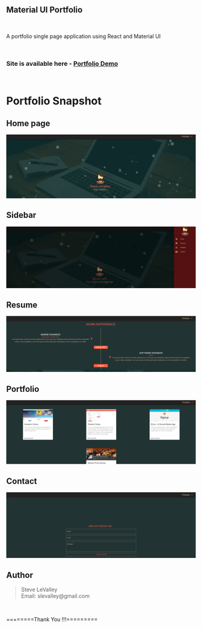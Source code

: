 ## Material UI Portfolio

<br />

A portfolio single page application using React and Material UI

<br />

### Site is available here - [Portfolio Demo](https://sjlevalley.github.io/mui-portfolio/)

<br />

# Portfolio Snapshot

## Home page

![image](/appImages/Home.png)

## Sidebar

![image](/appImages/Sidebar.png)

## Resume

![image](/appImages/Resume.png)

## Portfolio

![image](/appImages/Portfolio.png)

## Contact

![image](/appImages/Contact.png)

## Author

<blockquote>
Steve LeValley
<br />
Email: slevalley@gmail.com
</blockquote>
<br />

========Thank You !!!=========
